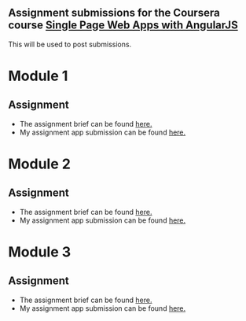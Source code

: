 ## Assignment submissions for the Coursera course [Single Page Web Apps with AngularJS](https://www.coursera.org/learn/single-page-web-apps-with-angularjs)

This will be used to post submissions.

# Module 1
## Assignment

- The assignment brief can be found [here.](https://github.com/jhu-ep-coursera/fullstack-course5/blob/master/assignments/assignment1/Assignment-1.md)
- My assignment app submission can be found [here.](https://saigrog.github.io/coursera-spwawa/assignments/1/)

# Module 2
## Assignment

- The assignment brief can be found [here.](https://github.com/jhu-ep-coursera/fullstack-course5/blob/master/assignments/assignment2/Assignment-2.md)
- My assignment app submission can be found [here.](https://saigrog.github.io/coursera-spwawa/assignments/2/)

# Module 3
## Assignment

- The assignment brief can be found [here.](https://github.com/jhu-ep-coursera/fullstack-course5/blob/master/assignments/assignment3/Assignment-3.md)
- My assignment app submission can be found [here.](https://saigrog.github.io/coursera-spwawa/assignments/3/)
